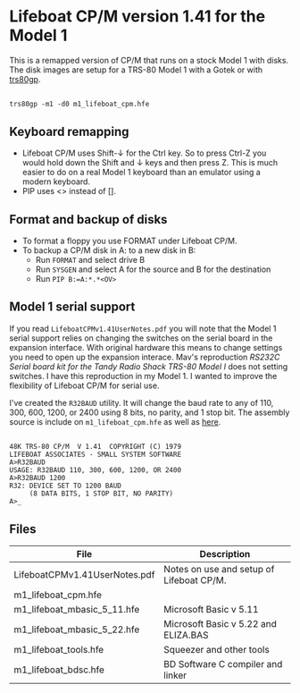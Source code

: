 # Lifeboat CP/M version 1.41 for the Model 1

This is a remapped version of CP/M that runs on a stock Model 1 with disks.
The disk images are setup for a TRS-80 Model 1 with a Gotek or with
[trs80gp](http://48k.ca/trs80gp.html).

##
	trs80gp -m1 -d0 m1_lifeboat_cpm.hfe

## Keyboard remapping

* Lifeboat CP/M uses Shift-↓ for the Ctrl key. So to press Ctrl-Z you would
  hold down the Shift and ↓ keys and then press Z. This is much easier to do on
  a real Model 1 keyboard than an emulator using a modern keyboard.
* PIP uses <> instead of [].

## Format and backup of disks

* To format a floppy you use FORMAT under Lifeboat CP/M.
* To backup a CP/M disk in A: to a new disk in B:
  * Run ```FORMAT``` and select drive B
  * Run ```SYSGEN``` and select A for the source and B for the destination
  * Run ```PIP B:=A:*.*<OV>```

## Model 1 serial support

If you read ```LifeboatCPMv1.41UserNotes.pdf``` you will note that the Model 1
serial support relies on changing the switches on the serial board in the
expansion interface. With original hardware this means to change settings you
need to open up the expansion interace. Mav's reproduction *RS232C Serial board
kit for the Tandy Radio Shack TRS-80 Model I* does not setting switches. I have
this reproduction in my Model 1. I wanted to improve the flexibility of
Lifeboat CP/M for serial use.

I've created the ```R32BAUD``` utility. It will change the baud rate to any of
110, 300, 600, 1200, or 2400 using 8 bits, no parity, and 1 stop bit. The
assembly source is include on ```m1_lifeboat_cpm.hfe``` as well as
[here](./asm/r32baud.asm).

##
	48K TRS-80 CP/M  V 1.41  COPYRIGHT (C) 1979
	LIFEBOAT ASSOCIATES - SMALL SYSTEM SOFTWARE
	A>R32BAUD
	USAGE: R32BAUD 110, 300, 600, 1200, OR 2400
	A>R32BAUD 1200
	R32: DEVICE SET TO 1200 BAUD
	     (8 DATA BITS, 1 STOP BIT, NO PARITY)
	A>_

## Files

| File | Description |
|------|-------------|
| LifeboatCPMv1.41UserNotes.pdf | Notes on use and setup of Lifeboat CP/M. |
| m1_lifeboat_cpm.hfe |
| m1_lifeboat_mbasic_5_11.hfe | Microsoft Basic v 5.11 |
| m1_lifeboat_mbasic_5_22.hfe | Microsoft Basic v 5.22 and ELIZA.BAS |
| m1_lifeboat_tools.hfe | Squeezer and other tools |
| m1_lifeboat_bdsc.hfe | BD Software C compiler and linker |
